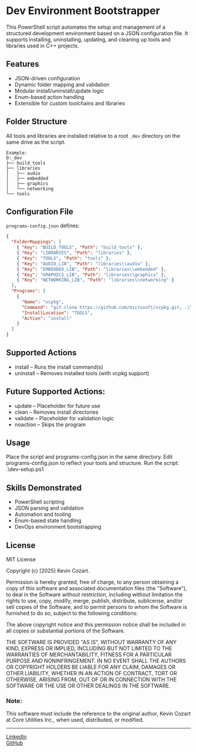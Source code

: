 # Dev Environment Bootstrapper

This PowerShell script automates the setup and management of a structured development environment based on a JSON configuration file. It supports installing, uninstalling, updating, and cleaning up tools and libraries used in C++ projects.

## Features

- JSON-driven configuration
- Dynamic folder mapping and validation
- Modular install/uninstall/update logic
- Enum-based action handling
- Extensible for custom toolchains and libraries

## Folder Structure

All tools and libraries are installed relative to a root `_dev` directory on the same drive as the script.

```
Example:
D:_dev
├── build_tools
├── libraries
│   ├── audio
│   ├── embedded
│   ├── graphics
│   └── networking
└── tools
```

## Configuration File

`programs-config.json` defines:

```json
{
  "FolderMappings": [
    { "Key": "BUILD_TOOLS", "Path": "build_tools" },
    { "Key": "LIBRARIES", "Path": "libraries" },
    { "Key": "TOOLS", "Path": "tools" },
    { "Key": "AUDIO_LIB", "Path": "libraries\\audio" },
    { "Key": "EMBEDDED_LIB", "Path": "libraries\\embedded" },
    { "Key": "GRAPHICS_LIB", "Path": "libraries\\graphics" },
    { "Key": "NETWORKING_LIB", "Path": "libraries\\networking" }
  ],
  "Programs": [
    {
      "Name": "vcpkg",
      "Command": "git clone https://github.com/microsoft/vcpkg.git; .\\bootstrap-vcpkg.bat",
      "InstallLocation": "TOOLS",
      "Action": "install"
    }
  ]
}
```

## Supported Actions
* install – Runs the install command(s)
* uninstall – Removes installed tools (with vcpkg support)

## Future Supported Actions:
* update – Placeholder for future use
* clean – Removes install directories
* validate – Placeholder for validation logic
* noaction – Skips the program

## Usage

Place the script and programs-config.json in the same directory.
Edit programs-config.json to reflect your tools and structure.
Run the script:
.\dev-setup.ps1

## Skills Demonstrated
- PowerShell scripting
- JSON parsing and validation
- Automation and tooling
- Enum-based state handling
- DevOps environment bootstrapping


## License

MIT License

Copyright (c) [2025] Kevin Cozart.

Permission is hereby granted, free of charge, to any person obtaining a copy of this software and associated documentation files (the "Software"), to deal in the Software without restriction, including without limitation the rights to use, copy, modify, merge, publish, distribute, sublicense, and/or sell copies of the Software, and to permit persons to whom the Software is furnished to do so, subject to the following conditions:

The above copyright notice and this permission notice shall be included in all copies or substantial portions of the Software.

THE SOFTWARE IS PROVIDED "AS IS", WITHOUT WARRANTY OF ANY KIND, EXPRESS OR IMPLIED, INCLUDING BUT NOT LIMITED TO THE WARRANTIES OF MERCHANTABILITY, FITNESS FOR A PARTICULAR PURPOSE AND NONINFRINGEMENT. IN NO EVENT SHALL THE AUTHORS OR COPYRIGHT HOLDERS BE LIABLE FOR ANY CLAIM, DAMAGES OR OTHER LIABILITY, WHETHER IN AN ACTION OF CONTRACT, TORT OR OTHERWISE, ARISING FROM, OUT OF OR IN CONNECTION WITH THE SOFTWARE OR THE USE OR OTHER DEALINGS IN THE SOFTWARE.

### Note:
This software must include the reference to the original author, Kevin Cozart at Core Utilities Inc., when used, distributed, or modified.

---
[LinkedIn](https://www.linkedin.com/in/Cozartkevin)  
[GitHub](https://www.github.com/CozartKevin)

